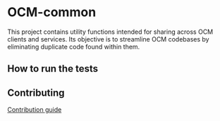 # OCM-common

This project contains utility functions intended for sharing across OCM clients and services. Its objective is to streamline OCM codebases by eliminating duplicate code found within them.

## How to run the tests
[//]: # (Add information on how to run tests once a dummy one is set up)

## Contributing
[Contribution guide](CONTRIBUTING.md)
